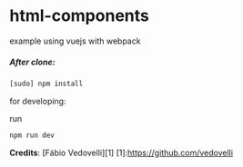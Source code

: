# html-components
example using vuejs with webpack


##### After clone:

```bash
[sudo] npm install
```


for developing:

run
```bash
npm run dev
```

**Credits**: [Fábio Vedovelli][1]
[1]:https://github.com/vedovelli
